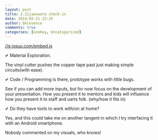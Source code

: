 ```yaml
---
layout: post
title: 2.21jawnware check-in
date: 2014-02-21 22:25
author: bklevence
comments: true
categories: [oneKey, Uncategorized]
---
```

<div class="issuuembed"></div>
<a href="//e.issuu.com/embed.js">//e.issuu.com/embed.js</a><p>✔ Material Exploration.</p>
<p>The vinyl cutter pushes the copper tape past just making simple circuits(with ease).</p>
<p>✔ Code / Programming is there, prototype works with little bugs.</p>
<p>See if you can add more inputs, but for now focus on the development of your presentation. How you present it to mentors and kids will influence how you present it to staff and uarts folk. (why/how it fits in)</p>
<p>✔ Do they have tools to work with/on at home?</p>
<p>Yes, and this could take me on another tangent in which I try interfacing it with an Android smartphone.</p>
<p>Nobody commented on my visuals, who knows!</p>
